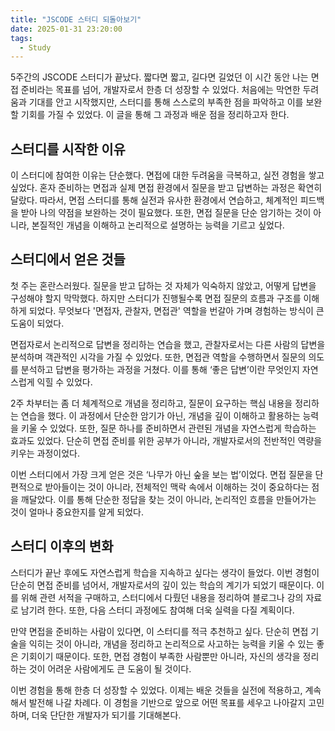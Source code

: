 ```yaml
---
title: "JSCODE 스터디 되돌아보기"
date: 2025-01-31 23:20:00
tags: 
  - Study
---
```


5주간의 JSCODE 스터디가 끝났다. 짧다면 짧고, 길다면 길었던 이 시간 동안 나는 면접 준비라는 목표를 넘어, 개발자로서 한층 더 성장할 수 있었다. 
처음에는 막연한 두려움과 기대를 안고 시작했지만, 스터디를 통해 스스로의 부족한 점을 파악하고 이를 보완할 기회를 가질 수 있었다. 
이 글을 통해 그 과정과 배운 점을 정리하고자 한다.

## 스터디를 시작한 이유

이 스터디에 참여한 이유는 단순했다. 면접에 대한 두려움을 극복하고, 실전 경험을 쌓고 싶었다. 
혼자 준비하는 면접과 실제 면접 환경에서 질문을 받고 답변하는 과정은 확연히 달랐다. 따라서, 면접 스터디를 통해 실전과 유사한 환경에서 연습하고, 체계적인 피드백을 받아 나의 약점을 보완하는 것이 필요했다. 
또한, 면접 질문을 단순 암기하는 것이 아니라, 본질적인 개념을 이해하고 논리적으로 설명하는 능력을 기르고 싶었다.

## 스터디에서 얻은 것들

첫 주는 혼란스러웠다. 질문을 받고 답하는 것 자체가 익숙하지 않았고, 어떻게 답변을 구성해야 할지 막막했다. 
하지만 스터디가 진행될수록 면접 질문의 흐름과 구조를 이해하게 되었다. 
무엇보다 '면접자, 관찰자, 면접관' 역할을 번갈아 가며 경험하는 방식이 큰 도움이 되었다.

면접자로서 논리적으로 답변을 정리하는 연습을 했고, 관찰자로서는 다른 사람의 답변을 분석하며 객관적인 시각을 가질 수 있었다. 
또한, 면접관 역할을 수행하면서 질문의 의도를 분석하고 답변을 평가하는 과정을 거쳤다. 이를 통해 ‘좋은 답변’이란 무엇인지 자연스럽게 익힐 수 있었다.

2주 차부터는 좀 더 체계적으로 개념을 정리하고, 질문이 요구하는 핵심 내용을 정리하는 연습을 했다.
이 과정에서 단순한 암기가 아닌, 개념을 깊이 이해하고 활용하는 능력을 키울 수 있었다. 또한, 질문 하나를 준비하면서 관련된 개념을 자연스럽게 학습하는 효과도 있었다. 
단순히 면접 준비를 위한 공부가 아니라, 개발자로서의 전반적인 역량을 키우는 과정이었다.

이번 스터디에서 가장 크게 얻은 것은 ‘나무가 아닌 숲을 보는 법’이었다.
면접 질문을 단편적으로 받아들이는 것이 아니라, 전체적인 맥락 속에서 이해하는 것이 중요하다는 점을 깨달았다.
이를 통해 단순한 정답을 찾는 것이 아니라, 논리적인 흐름을 만들어가는 것이 얼마나 중요한지를 알게 되었다.

## 스터디 이후의 변화

스터디가 끝난 후에도 자연스럽게 학습을 지속하고 싶다는 생각이 들었다. 
이번 경험이 단순히 면접 준비를 넘어서, 개발자로서의 깊이 있는 학습의 계기가 되었기 때문이다. 이를 위해 관련 서적을 구매하고, 스터디에서 다뤘던 내용을 정리하여 블로그나 강의 자료로 남기려 한다. 
또한, 다음 스터디 과정에도 참여해 더욱 실력을 다질 계획이다.

만약 면접을 준비하는 사람이 있다면, 이 스터디를 적극 추천하고 싶다. 단순히 면접 기술을 익히는 것이 아니라, 개념을 정리하고 논리적으로 사고하는 능력을 키울 수 있는 좋은 기회이기 때문이다. 
또한, 면접 경험이 부족한 사람뿐만 아니라, 자신의 생각을 정리하는 것이 어려운 사람에게도 큰 도움이 될 것이다.

이번 경험을 통해 한층 더 성장할 수 있었다. 이제는 배운 것들을 실전에 적용하고, 계속해서 발전해 나갈 차례다. 
이 경험을 기반으로 앞으로 어떤 목표를 세우고 나아갈지 고민하며, 더욱 단단한 개발자가 되기를 기대해본다.

